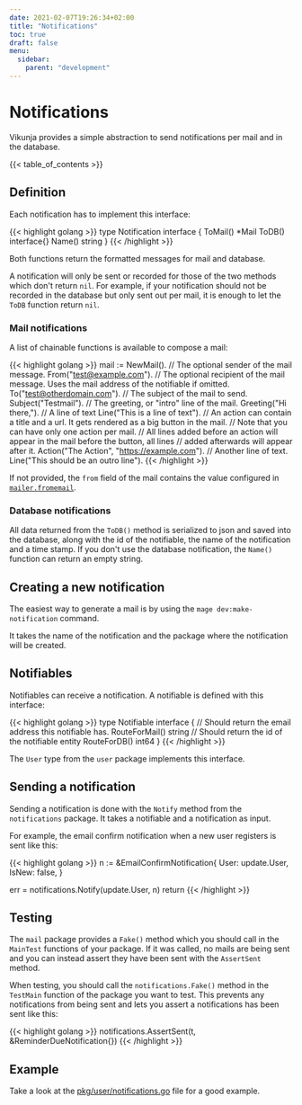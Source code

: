 ```yaml
---
date: 2021-02-07T19:26:34+02:00
title: "Notifications"
toc: true
draft: false
menu:
  sidebar:
    parent: "development"
---
```


# Notifications

Vikunja provides a simple abstraction to send notifications per mail and in the database.

{{< table_of_contents >}}

## Definition

Each notification has to implement this interface:

{{< highlight golang >}}
type Notification interface {
    ToMail() *Mail
    ToDB() interface{}
    Name() string
}
{{< /highlight >}}

Both functions return the formatted messages for mail and database.

A notification will only be sent or recorded for those of the two methods which don't return `nil`.
For example, if your notification should not be recorded in the database but only sent out per mail, it is enough to let the `ToDB` function return `nil`.

### Mail notifications

A list of chainable functions is available to compose a mail:

{{< highlight golang >}}
mail := NewMail(). 
    // The optional sender of the mail message.
    From("test@example.com").
	// The optional recipient of the mail message. Uses the mail address of the notifiable if omitted.
    To("test@otherdomain.com").
	// The subject of the mail to send.
    Subject("Testmail").
	// The greeting, or "intro" line of the mail.
    Greeting("Hi there,").
	// A line of text
    Line("This is a line of text").
	// An action can contain a title and a url. It gets rendered as a big button in the mail.
	// Note that you can have only one action per mail.
	// All lines added before an action will appear in the mail before the button, all lines
	// added afterwards will appear after it.
    Action("The Action", "https://example.com").
	// Another line of text.
    Line("This should be an outro line").
{{< /highlight >}}

If not provided, the `from` field of the mail contains the value configured in [`mailer.fromemail`](https://vikunja.io/docs/config-options/#fromemail).

### Database notifications

All data returned from the `ToDB()` method is serialized to json and saved into the database, along with the id of the notifiable, the name of the notification and a time stamp.
If you don't use the database notification, the `Name()` function can return an empty string.

## Creating a new notification

The easiest way to generate a mail is by using the `mage dev:make-notification` command.

It takes the name of the notification and the package where the notification will be created.

## Notifiables

Notifiables can receive a notification.
A notifiable is defined with this interface:

{{< highlight golang >}}
type Notifiable interface {
    // Should return the email address this notifiable has.
    RouteForMail() string
    // Should return the id of the notifiable entity
    RouteForDB() int64
}
{{< /highlight >}}

The `User` type from the `user` package implements this interface.

## Sending a notification

Sending a notification is done with the `Notify` method from the `notifications` package.
It takes a notifiable and a notification as input.

For example, the email confirm notification when a new user registers is sent like this:

{{< highlight golang >}}
n := &EmailConfirmNotification{
    User:  update.User,
    IsNew: false,
}

err = notifications.Notify(update.User, n)
return
{{< /highlight >}}

## Testing

The `mail` package provides a `Fake()` method which you should call in the `MainTest` functions of your package.
If it was called, no mails are being sent and you can instead assert they have been sent with the `AssertSent` method.

When testing, you should call the `notifications.Fake()` method in the `TestMain` function of the package you want to test.
This prevents any notifications from being sent and lets you assert a notifications has been sent like this:

{{< highlight golang >}}
notifications.AssertSent(t, &ReminderDueNotification{})
{{< /highlight >}}

## Example

Take a look at the [pkg/user/notifications.go](https://code.vikunja.io/api/src/branch/main/pkg/user/notifications.go) file for a good example.
